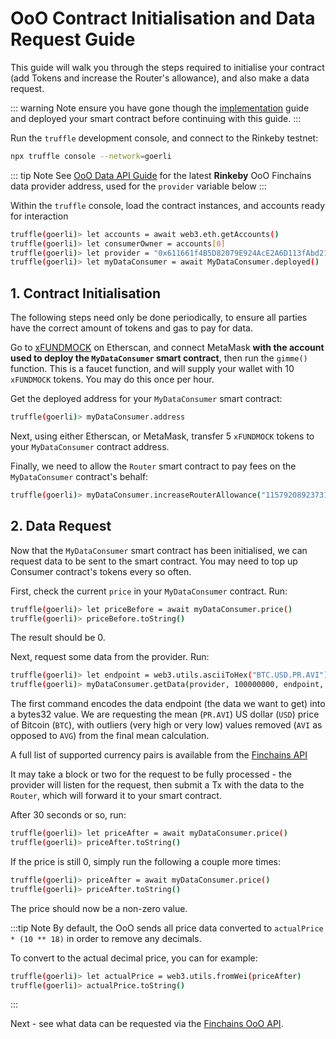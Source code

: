 # OoO Contract Initialisation and Data Request Guide

This guide will walk you through the steps required to initialise your contract (add
Tokens and increase the Router's allowance), and also make a data request.

::: warning Note
ensure you have gone though the [implementation](implementation.md) guide
and deployed your smart contract before continuing with this guide.
:::

Run the `truffle` development console, and connect to the Rinkeby testnet:

```bash
npx truffle console --network=goerli
```

::: tip Note
See [OoO Data API Guide](ooo_api.md) for the latest **Rinkeby** OoO Finchains data
provider address, used for the `provider` variable below
:::


Within the `truffle` console, load the contract instances, and accounts
ready for interaction

```bash 
truffle(goerli)> let accounts = await web3.eth.getAccounts()
truffle(goerli)> let consumerOwner = accounts[0]
truffle(goerli)> let provider = "0x611661f4B5D82079E924AcE2A6D113fAbd214b14"
truffle(goerli)> let myDataConsumer = await MyDataConsumer.deployed()
```

## 1. Contract Initialisation

The following steps need only be done periodically, to ensure all parties have
the correct amount of tokens and gas to pay for data.

Go to [xFUNDMOCK](https://goerli.etherscan.io/address/0xb07C72acF3D7A5E9dA28C56af6F93862f8cc8196#writeContract)
on Etherscan, and connect MetaMask **with the account used to deploy the `MyDataConsumer`
smart contract**, then run the `gimme()` function. This is a faucet function, and will
supply your wallet with 10 `xFUNDMOCK` tokens. You may do this once per hour.

Get the deployed address for your `MyDataConsumer` smart contract:

```bash 
truffle(goerli)> myDataConsumer.address
```

Next, using either Etherscan, or MetaMask, transfer 5 `xFUNDMOCK` tokens to your
`MyDataConsumer` contract address.

Finally, we need to allow the `Router` smart contract to pay fees on the `MyDataConsumer`
contract's behalf:

```bash 
truffle(goerli)> myDataConsumer.increaseRouterAllowance("115792089237316195423570985008687907853269984665640564039457584007913129639935", {from: consumerOwner})
```

## 2. Data Request

Now that the `MyDataConsumer` smart contract has been initialised, we can request data to 
be sent to the smart contract. You may need to top up Consumer contract's
tokens every so often.

First, check the current `price` in your `MyDataConsumer` contract. Run:

```bash
truffle(goerli)> let priceBefore = await myDataConsumer.price()
truffle(goerli)> priceBefore.toString()
```

The result should be 0.

Next, request some data from the provider. Run:

```bash
truffle(goerli)> let endpoint = web3.utils.asciiToHex("BTC.USD.PR.AVI")
truffle(goerli)> myDataConsumer.getData(provider, 100000000, endpoint, {from: consumerOwner})
```

The first command encodes the data endpoint (the data we want to get) into a bytes32
value. We are requesting the mean (`PR.AVI`) US dollar (`USD`) price of Bitcoin (`BTC`), with
outliers (very high or very low) values removed (`AVI` as opposed to `AVG`)
from the final mean calculation.

A full list of supported currency pairs is available from the [Finchains API](https://crypto.finchains.io/api/pairs)

It may take a block or two for the request to be fully processed - the provider will listen for
the request, then submit a Tx with the data to the `Router`, which will forward it to
your smart contract.

After 30 seconds or so, run:

```bash
truffle(goerli)> let priceAfter = await myDataConsumer.price()
truffle(goerli)> priceAfter.toString()
```

If the price is still 0, simply run the following a couple more times:

```bash
truffle(goerli)> priceAfter = await myDataConsumer.price()
truffle(goerli)> priceAfter.toString()
```

The price should now be a non-zero value.

:::tip Note
By default, the OoO sends all price data converted to `actualPrice * (10 ** 18)` in
order to remove any decimals. 

To convert to the actual decimal price, you can for example:

```bash
truffle(goerli)> let actualPrice = web3.utils.fromWei(priceAfter)
truffle(goerli)> actualPrice.toString()
```
:::

Next - see what data can be requested via the [Finchains OoO API](ooo_api.md).
